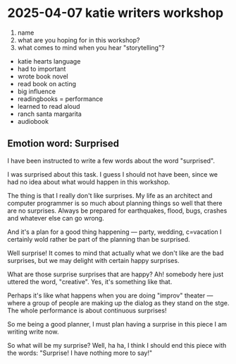 # 2025-04-07 katie writers workshop

1. name
2. what are you hoping for in this workshop?
3. what comes to mind when you hear "storytelling"?

* katie hearts language
* had to important
* wrote book novel
* read book on acting
* big influence
* readingbooks = performance
* learned to read aloud
* ranch santa margarita
* audiobook

## Emotion word: Surprised

I have been instructed to write a few words about the word "surprised".

I was surprised about this task. I guess I should not have been, since we had no idea about what would happen in this workshop.

The thing is that I really don't like surprises. My life as an architect and computer programmer is so much about planning things so well that there are no surprises. Always be prepared for earthquakes, flood, bugs, crashes and whatever else can go wrong.

And it's a plan for a good thing happening — party, wedding, c=vacation I certainly wold rather be part of the planning than be surprised.

Well surprise! It comes to mind that actually what we don't like are the bad surprises, but we may delight with certain happy surprises.

What are those surprise surprises that are happy? Ah! somebody here just uttered the word, "creative". Yes, it's something like that.

Perhaps it's like what happens when you are doing "improv" theater — where a group of people are making up the dialog as they stand on the stge. The whole performance is about continuous surprises!

So me being a good planner, I must plan having a surprise in this piece I am writing write now.

So what will be my surprise? Well, ha ha, I think I should end this piece with the words: "Surprise! I have nothing more to say!"

